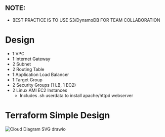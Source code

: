 ## NOTE:
- BEST PRACTICE IS TO USE S3/DynamoDB FOR TEAM COLLABORATION

# Design
- 1 VPC
- 1 Internet Gateway
- 2 Subnet
- 2 Routing Table
- 1 Application Load Balancer
- 1 Target Group
- 2 Security Groups (1 LB, 1 EC2)
- 2 Linux AMI EC2 Instances
  - Includes .sh userdata to install apache/httpd webserver

# Terraform Simple Design
![Cloud Diagram SVG drawio](https://github.com/KevinNguyen091995/terraform/assets/83796419/2470305b-5de0-463f-8d37-7f042f993fa0)
